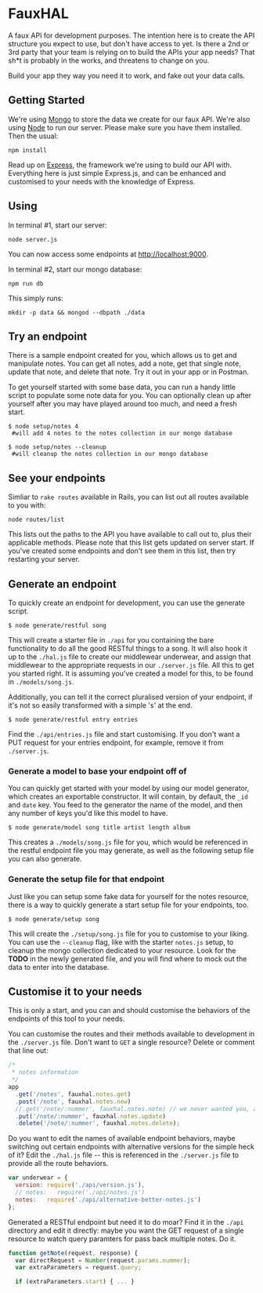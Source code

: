 # FauxHAL

A faux API for development purposes. The intention here is to create the API structure you expect to use, but don't have access to yet. Is there a 2nd or 3rd party that your team is relying on to build the APIs your app needs? That sh*t is probably in the works, and threatens to change on you. 

Build your app they way you need it to work, and fake out your data calls. 

## Getting Started

We're using [Mongo](https://docs.mongodb.com/manual/installation/?jmp=footer) to store the data we create for our faux API. We're also using [Node](https://nodejs.org/en/) to run our server. Please make sure you have them installed. Then the usual:

```
npm install
```

Read up on [Express](http://expressjs.com/en/4x/api.html), the framework we're using to build our API with. Everything here is just simple Express.js, and can be enhanced and customised to your needs with the knowledge of Express.

## Using

In terminal #1, start our server:

```
node server.js
```

You can now access some endpoints at [http://localhost:9000](http://localhost:9000).

In terminal #2, start our mongo database:

```
npm run db
```

This simply runs:

```
mkdir -p data && mongod --dbpath ./data
```

## Try an endpoint

There is a sample endpoint created for you, which allows us to get and manipulate notes. You can get all notes, add a note, get that single note, update that note, and delete that note. Try it out in your app or in Postman.

To get yourself started with some base data, you can run a handy little script to populate some note data for you. You can optionally clean up after yourself after you may have played around too much, and need a fresh start.

``` shell
$ node setup/notes 4
 #will add 4 notes to the notes collection in our mongo database

$ node setup/notes --cleanup
 #will cleanup the notes collection in our mongo database
```

## See your endpoints

Simliar to `rake routes` available in Rails, you can list out all routes available to you with:

```
node routes/list
```

This lists out the paths to the API you have available to call out to, plus their applicable methods. Please note that this list gets updated on server start. If you've created some endpoints and don't see them in this list, then try restarting your server.

## Generate an endpoint

To quickly create an endpoint for development, you can use the generate script.

``` shell
$ node generate/restful song
```

This will create a starter file in `./api` for you containing the bare functionality to do all the good RESTful things to a song. It will also hook it up to the `./hal.js` file to create our middlewear underwear, and assign that middlewear to the appropriate requests in our `./server.js` file. All this to get you started right. It is assuming you've created a model for this, to be found in `./models/song.js`.

Additionally, you can tell it the correct pluralised version of your endpoint, if it's not so easily transformed with a simple 's' at the end.

``` shell
$ node generate/restful entry entries
```

Find the `./api/entries.js` file and start customising. If you don't want a PUT request for your entries endpoint, for example, remove it from `./server.js`.

### Generate a model to base your endpoint off of

You can quickly get started with your model by using our model generator, which creates an exportable constructor. It will contain, by default, the `_id` and `date` key. You feed to the generator the name of the model, and then any number of keys you'd like this model to have. 

``` shell
$ node generate/model song title artist length album
```

This creates a `./models/song.js` file for you, which would be referenced in the restful endpoint file you may generate, as well as the following setup file you can also generate.

### Generate the setup file for that endpoint

Just like you can setup some fake data for yourself for the notes resource, there is a way to quickly generate a start setup file for your endpoints, too.

``` shell
$ node generate/setup song
```

This will create the `./setup/song.js` file for you to customise to your liking. You can use the `--cleanup` flag, like with the starter `notes.js` setup, to cleanup the mongo collection dedicated to your resource. Look for the **TODO** in the newly generated file, and you will find where to mock out the data to enter into the database.

## Customise it to your needs

This is only a start, and you can and should customise the behaviors of the endpoints of this tool to your needs. 

You can customise the routes and their methods available to development in the `./server.js` file. Don't want to `GET` a single resource? Delete or comment that line out:

``` js
/* 
 * notes information
 */
app
  .get('/notes', fauxhal.notes.get)
  .post('/note', fauxhal.notes.new)
  //.get('/note/:nummer', fauxhal.notes.note) // we never wanted you, anyway
  .put('/note/:nummer', fauxhal.notes.update)
  .delete('/note/:nummer', fauxhal.notes.delete);
```

Do you want to edit the names of available endpoint behaviors, maybe switching out certain endpoints with alternative versions for the simple heck of it? Edit the `./hal.js` file -- this is referenced in the `./server.js` file to provide all the route behaviors.

``` js
var underwear = {
  version: require('./api/version.js'),
  // notes:   require('./api/notes.js')
  notes:   require('./api/alternative-better-notes.js')
};
```

Generated a RESTful endpoint but need it to do moar? Find it in the `./api` directory and edit it directly: maybe you want the GET request of a single resource to watch query paramters for pass back multiple notes. Do it. 

``` js
function getNote(request, response) {
  var directRequest = Number(request.params.nummer);
  var extraParameters = request.query;

  if (extraParameters.start) { ... }
```
